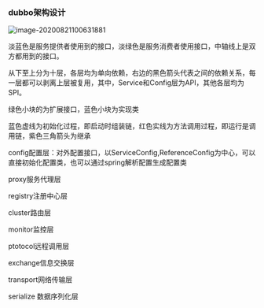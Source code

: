 ### dubbo架构设计



![image-20200821100631881](https://gitee.com/idea4j/imagerep/raw/master/images/image-20200821100631881.png)



淡蓝色是服务提供者使用到的接口，淡绿色是服务消费者使用接口，中轴线上是双方都用到的接口。

从下至上分为十层，各层均为单向依赖，右边的黑色箭头代表之间的依赖关系，每一层都可以剥离上层被复用，其中，Service和Config层为API，其他各层均为SPI。

绿色小块的为扩展接口，蓝色小块为实现类

蓝色虚线为初始化过程，即启动时组装链，红色实线为方法调用过程，即运行是调用链，紫色三角箭头为继承



config配置层：对外配置接口，以ServiceConfig,ReferenceConfig为中心，可以直接初始化配置类，也可以通过spring解析配置生成配置类

proxy服务代理层

registry注册中心层

cluster路由层

monitor监控层

ptotocol远程调用层

exchange信息交换层

transport网络传输层

serialize 数据序列化层
